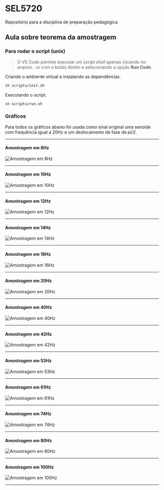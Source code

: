 # SEL5720

Repositório para a disciplina de preparação pedagógica

## Aula sobre teorema da amostragem

### Para rodar o script (unix)

> O VS Code permite executar um *script shell* apenas clicando no arquivo `.sh` com o botão direito e selecionando a opção **Run Code**.

Criando o ambiente virtual e instalando as dependências.

```sh
sh scripts/init.sh
```

Executando o script.

```sh
sh scripts/run.sh
```

### Gráficos

Para todos os gráficos abaixo foi usada como sinal original uma senoide com frequência igual a 20Hz e um deslocamento de fase de *pi/2*.

---


#### Amostragem em 8Hz

![Amostragem em 8Hz](imgs/plot_8.png)

---

#### Amostragem em 10Hz

![Amostragem em 10Hz](imgs/plot_10.png)

---

#### Amostragem em 12Hz

![Amostragem em 12Hz](imgs/plot_12.png)

---

#### Amostragem em 14Hz

![Amostragem em 14Hz](imgs/plot_14.png)

---

#### Amostragem em 16Hz

![Amostragem em 16Hz](imgs/plot_16.png)

---

#### Amostragem em 20Hz

![Amostragem em 20Hz](imgs/plot_20.png)

---

#### Amostragem em 40Hz

![Amostragem em 40Hz](imgs/plot_40.png)

---

#### Amostragem em 42Hz

![Amostragem em 42Hz](imgs/plot_42.png)

---

#### Amostragem em 53Hz

![Amostragem em 53Hz](imgs/plot_53.png)

---

#### Amostragem em 61Hz

![Amostragem em 61Hz](imgs/plot_61.png)

---

#### Amostragem em 74Hz

![Amostragem em 74Hz](imgs/plot_74.png)

---

#### Amostragem em 80Hz

![Amostragem em 80Hz](imgs/plot_80.png)

---

#### Amostragem em 100Hz

![Amostragem em 100Hz](imgs/plot_100.png)

---